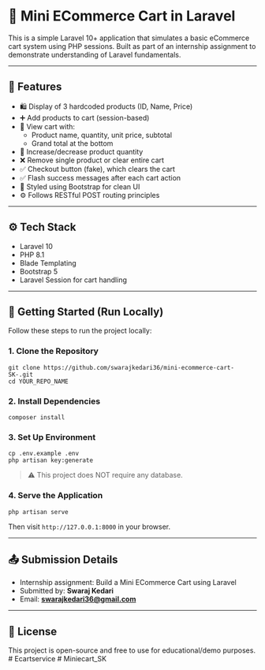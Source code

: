
# 🛒 Mini ECommerce Cart in Laravel

This is a simple Laravel 10+ application that simulates a basic eCommerce cart system using PHP sessions. Built as part of an internship assignment to demonstrate understanding of Laravel fundamentals.

---

## 📌 Features

- 🛍️ Display of 3 hardcoded products (ID, Name, Price)
- ➕ Add products to cart (session-based)
- 🛒 View cart with:
  - Product name, quantity, unit price, subtotal
  - Grand total at the bottom
- 🔁 Increase/decrease product quantity
- ❌ Remove single product or clear entire cart
- ✅ Checkout button (fake), which clears the cart
- ✅ Flash success messages after each cart action
- 🎨 Styled using Bootstrap for clean UI
- ⚙️ Follows RESTful POST routing principles

---

## ⚙️ Tech Stack

- Laravel 10
- PHP 8.1
- Blade Templating
- Bootstrap 5
- Laravel Session for cart handling

---

## 🚀 Getting Started (Run Locally)

Follow these steps to run the project locally:

### 1. Clone the Repository

```
git clone https://github.com/swarajkedari36/mini-ecommerce-cart-SK-.git
cd YOUR_REPO_NAME
```

### 2. Install Dependencies

```
composer install
```

### 3. Set Up Environment

```
cp .env.example .env
php artisan key:generate
```

> ⚠️ This project does NOT require any database.

### 4. Serve the Application

```
php artisan serve
```

Then visit `http://127.0.0.1:8000` in your browser.

---

## 📤 Submission Details

- Internship assignment: Build a Mini ECommerce Cart using Laravel
- Submitted by: **Swaraj Kedari**
- Email: **swarajkedari36@gmail.com**

---

## 📄 License

This project is open-source and free to use for educational/demo purposes.
#   E c a r t s e r v i c e 
 
 #   M i n i e c a r t _ S K 
 
 
